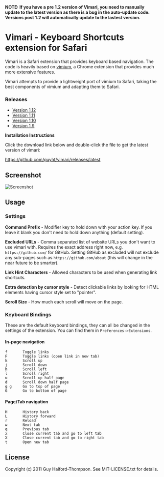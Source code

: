 **NOTE: If you have a pre 1.2 version of Vimari, you need to manually
update to the latest version as there is a bug in the auto-update code.
Versions post 1.2 will automatically update to the lastest version.**

Vimari - Keyboard Shortcuts extension for Safari
================================================

Vimari is a Safari extension that provides keyboard based navigation.
The code is heavily based on [vimium](https://github.com/philc/vimium),
a Chrome extension that provides much more extensive features.

Vimari attempts to provide a lightweight port of vimium to Safari,
taking the best components of vimium and adapting them to Safari.

### Releases
  - [Version 1.12](https://github.com/guyht/vimari/releases/tag/v1.12)
  - [Version 1.11](https://github.com/guyht/vimari/releases/tag/v1.11)
  - [Version 1.10](https://github.com/guyht/vimari/releases/tag/v1.10)
  - [Version 1.9](https://github.com/guyht/vimari/releases/tag/v1.9)

__Installation Instructions__

Click the download link below and double-click the file to get the
latest version of vimari:

https://github.com/guyht/vimari/releases/latest


Screenshot
-----------

![Screenshot](https://github.com/guyht/vimari/raw/gh-pages/shot.png)

Usage
-----

### Settings
**Command Prefix** - Modifier key to hold down with your action key. If
you leave it blank you don't need to hold down anything (default
setting).

**Excluded URLs** - Comma separated list of website URLs you don't want
to use vimari with. Requires the exact address right now, e.g.
`https://github.com/` for GitHub. Setting GitHub as excluded will not
exclude any sub-pages such as `https://github.com/about` (this will
change in the near future to be smarter).

**Link Hint Characters** - Allowed characters to be used when generating
link shortcuts.

**Extra detection by cursor style** - Detect clickable links by looking
for HTML elements having cursor style set to "pointer".

**Scroll Size** - How much each scroll will move on the page.

### Keyboard Bindings
These are the default keyboard bindings, they can all be changed in the
settings of the extension. You can find them in
`Preferences->Extensions`.

#### In-page navigation
    f       Toggle links
    F       Toggle links (open link in new tab)
    k       Scroll up
    j       Scroll down
    h       Scroll left
    l       Scroll right
    u       Scroll up half page
    d       Scroll down half page
    g g     Go to top of page
    G       Go to bottom of page

#### Page/Tab navigation
    H       History back
    L       History forward
    r       Reload
    w       Next tab
    q       Previous tab
    x       Close current tab and go to left tab
    X       Close current tab and go to right tab
    t       Open new tab

License
-------
Copyright (c) 2011 Guy Halford-Thompson. See MIT-LICENSE.txt for
details.
